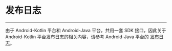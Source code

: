 # 发布日志

- - -


<Warning title="注意">

由于 Android-Kotlin 平台和 Android-Java 平台，共用一套 SDK 接口，因此关于 Android-Kotlin 平台发布日志的相关内容，请参考 Android-Java 平台的 [发布日志](https://doc-zh.zego.im/article/13402)。  

</Warning>
